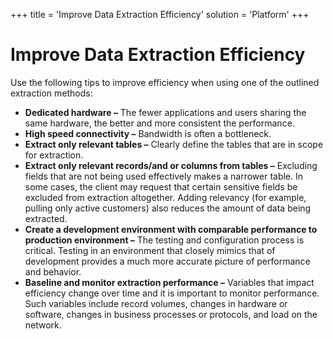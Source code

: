 +++
title = 'Improve Data Extraction Efficiency'
solution = 'Platform'
+++

# Improve Data Extraction Efficiency

Use the following tips to improve efficiency when using one of the
outlined extraction methods:

  - **Dedicated hardware –** The fewer applications and users sharing
    the same hardware, the better and more consistent the performance.
  - **High speed connectivity –** Bandwidth is often a bottleneck.
  - **Extract only relevant tables –** Clearly define the tables that
    are in scope for extraction.
  - **Extract only relevant records/and or columns from tables –**
    Excluding fields that are not being used effectively makes a
    narrower table. In some cases, the client may request that certain
    sensitive fields be excluded from extraction altogether. Adding
    relevancy (for example, pulling only active customers) also reduces
    the amount of data being extracted.
  - **Create a development environment with comparable performance to
    production environment –** The testing and configuration process is
    critical. Testing in an environment that closely mimics that of
    development provides a much more accurate picture of performance and
    behavior.
  - **Baseline and monitor extraction performance –** Variables that
    impact efficiency change over time and it is important to monitor
    performance. Such variables include record volumes, changes in
    hardware or software, changes in business processes or protocols,
    and load on the network.
